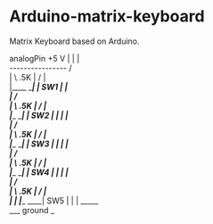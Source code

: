 # Arduino-matrix-keyboard
Matrix Keyboard based on Arduino.


analogPin                 +5 V
   |                         |
   |                         \
   ----------------          /   
                  |          \    .5K
                  |          /
                  |          \
                  |____ \____|
                  |   SW1    |
                  |          \
                  |          /   
                  |          \    .5K
                  |          /
                  |          \
                  |____ \____|
                  |   SW2    |
                  |          |
                  |          \
                  |          /   
                  |          \    .5K
                  |          /
                  |          \
                  |____ \____|
                  |   SW3    |
                  |          |
                  |          \
                  |          /   
                  |          \    .5K
                  |          /
                  |          \
                  |____ \____|
                  |   SW4    |
                  |          |
                  |          \
                  |          /   
                  |          \    .5K
                  |          /
                  |          \
                  |          |
                  |____ \____|
                      SW5    |
                             |
                             |
                           _____   
                            ___     ground
                             _
